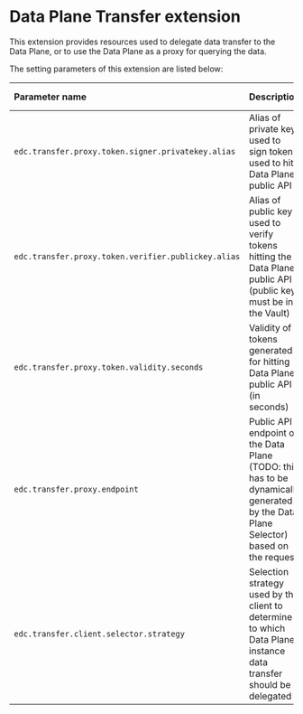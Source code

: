 # Data Plane Transfer extension

This extension provides resources used to delegate data transfer to the Data Plane, or to use the Data Plane as a proxy for querying the data.

The setting parameters of this extension are listed below:

| Parameter name                                      | Description                                                                                                                        | Mandatory | Default value                          |
|:----------------------------------------------------|:-----------------------------------------------------------------------------------------------------------------------------------|:----------|:---------------------------------------|
| `edc.transfer.proxy.token.signer.privatekey.alias`  | Alias of private key used to sign token used to hit Data Plane public API                                                          | true      |                                        |
| `edc.transfer.proxy.token.verifier.publickey.alias` | Alias of public key used to verify tokens hitting the Data Plane public API (public key must be in the Vault)                      | false     | private key alias suffixed with "-pub" |
| `edc.transfer.proxy.token.validity.seconds`         | Validity of tokens generated for hitting Data Plane public API (in seconds)                                                        | false     | 600                                    | 
| `edc.transfer.proxy.endpoint`                       | Public API endpoint of the Data Plane (TODO: this has to be dynamically generated by the Data Plane Selector) based on the request | true      |                                        |
| `edc.transfer.client.selector.strategy`             | Selection strategy used by the client to determine to which Data Plane instance data transfer should be delegated                  | true      |                                        |
